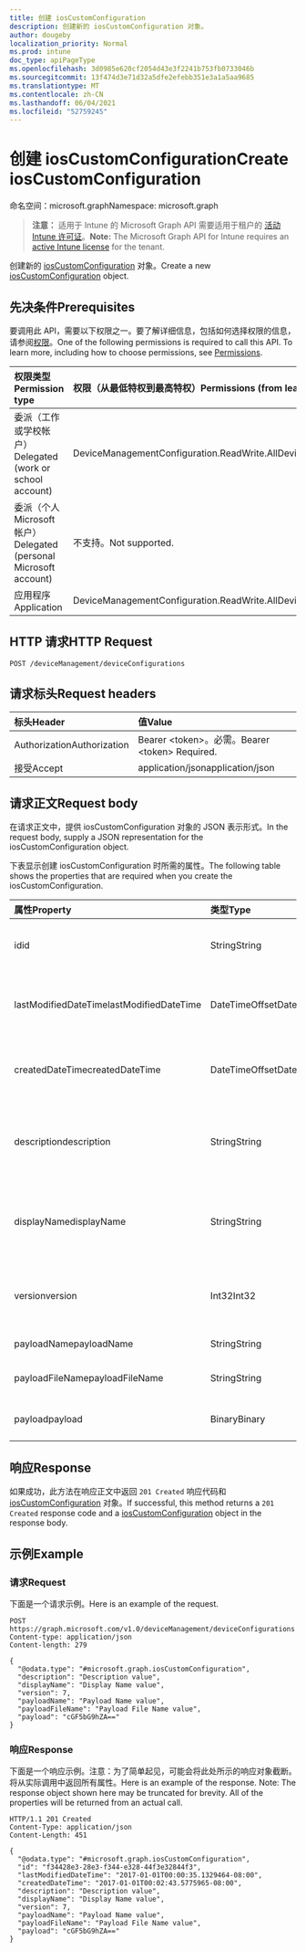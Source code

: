 ```yaml
---
title: 创建 iosCustomConfiguration
description: 创建新的 iosCustomConfiguration 对象。
author: dougeby
localization_priority: Normal
ms.prod: intune
doc_type: apiPageType
ms.openlocfilehash: 3d0985e620cf2054d43e3f2241b753fb0733046b
ms.sourcegitcommit: 13f474d3e71d32a5dfe2efebb351e3a1a5aa9685
ms.translationtype: MT
ms.contentlocale: zh-CN
ms.lasthandoff: 06/04/2021
ms.locfileid: "52759245"
---
```

# <a name="create-ioscustomconfiguration"></a><span data-ttu-id="d2d47-103">创建 iosCustomConfiguration</span><span class="sxs-lookup"><span data-stu-id="d2d47-103">Create iosCustomConfiguration</span></span>

<span data-ttu-id="d2d47-104">命名空间：microsoft.graph</span><span class="sxs-lookup"><span data-stu-id="d2d47-104">Namespace: microsoft.graph</span></span>

> <span data-ttu-id="d2d47-105">**注意：** 适用于 Intune 的 Microsoft Graph API 需要适用于租户的 [活动 Intune 许可证](https://go.microsoft.com/fwlink/?linkid=839381)。</span><span class="sxs-lookup"><span data-stu-id="d2d47-105">**Note:** The Microsoft Graph API for Intune requires an [active Intune license](https://go.microsoft.com/fwlink/?linkid=839381) for the tenant.</span></span>

<span data-ttu-id="d2d47-106">创建新的 [iosCustomConfiguration](../resources/intune-deviceconfig-ioscustomconfiguration.md) 对象。</span><span class="sxs-lookup"><span data-stu-id="d2d47-106">Create a new [iosCustomConfiguration](../resources/intune-deviceconfig-ioscustomconfiguration.md) object.</span></span>

## <a name="prerequisites"></a><span data-ttu-id="d2d47-107">先决条件</span><span class="sxs-lookup"><span data-stu-id="d2d47-107">Prerequisites</span></span>
<span data-ttu-id="d2d47-p101">要调用此 API，需要以下权限之一。要了解详细信息，包括如何选择权限的信息，请参阅[权限](/graph/permissions-reference)。</span><span class="sxs-lookup"><span data-stu-id="d2d47-p101">One of the following permissions is required to call this API. To learn more, including how to choose permissions, see [Permissions](/graph/permissions-reference).</span></span>

|<span data-ttu-id="d2d47-110">权限类型</span><span class="sxs-lookup"><span data-stu-id="d2d47-110">Permission type</span></span>|<span data-ttu-id="d2d47-111">权限（从最低特权到最高特权）</span><span class="sxs-lookup"><span data-stu-id="d2d47-111">Permissions (from least to most privileged)</span></span>|
|:---|:---|
|<span data-ttu-id="d2d47-112">委派（工作或学校帐户）</span><span class="sxs-lookup"><span data-stu-id="d2d47-112">Delegated (work or school account)</span></span>|<span data-ttu-id="d2d47-113">DeviceManagementConfiguration.ReadWrite.All</span><span class="sxs-lookup"><span data-stu-id="d2d47-113">DeviceManagementConfiguration.ReadWrite.All</span></span>|
|<span data-ttu-id="d2d47-114">委派（个人 Microsoft 帐户）</span><span class="sxs-lookup"><span data-stu-id="d2d47-114">Delegated (personal Microsoft account)</span></span>|<span data-ttu-id="d2d47-115">不支持。</span><span class="sxs-lookup"><span data-stu-id="d2d47-115">Not supported.</span></span>|
|<span data-ttu-id="d2d47-116">应用程序</span><span class="sxs-lookup"><span data-stu-id="d2d47-116">Application</span></span>|<span data-ttu-id="d2d47-117">DeviceManagementConfiguration.ReadWrite.All</span><span class="sxs-lookup"><span data-stu-id="d2d47-117">DeviceManagementConfiguration.ReadWrite.All</span></span>|

## <a name="http-request"></a><span data-ttu-id="d2d47-118">HTTP 请求</span><span class="sxs-lookup"><span data-stu-id="d2d47-118">HTTP Request</span></span>
<!-- {
  "blockType": "ignored"
}
-->
``` http
POST /deviceManagement/deviceConfigurations
```

## <a name="request-headers"></a><span data-ttu-id="d2d47-119">请求标头</span><span class="sxs-lookup"><span data-stu-id="d2d47-119">Request headers</span></span>
|<span data-ttu-id="d2d47-120">标头</span><span class="sxs-lookup"><span data-stu-id="d2d47-120">Header</span></span>|<span data-ttu-id="d2d47-121">值</span><span class="sxs-lookup"><span data-stu-id="d2d47-121">Value</span></span>|
|:---|:---|
|<span data-ttu-id="d2d47-122">Authorization</span><span class="sxs-lookup"><span data-stu-id="d2d47-122">Authorization</span></span>|<span data-ttu-id="d2d47-123">Bearer &lt;token&gt;。必需。</span><span class="sxs-lookup"><span data-stu-id="d2d47-123">Bearer &lt;token&gt; Required.</span></span>|
|<span data-ttu-id="d2d47-124">接受</span><span class="sxs-lookup"><span data-stu-id="d2d47-124">Accept</span></span>|<span data-ttu-id="d2d47-125">application/json</span><span class="sxs-lookup"><span data-stu-id="d2d47-125">application/json</span></span>|

## <a name="request-body"></a><span data-ttu-id="d2d47-126">请求正文</span><span class="sxs-lookup"><span data-stu-id="d2d47-126">Request body</span></span>
<span data-ttu-id="d2d47-127">在请求正文中，提供 iosCustomConfiguration 对象的 JSON 表示形式。</span><span class="sxs-lookup"><span data-stu-id="d2d47-127">In the request body, supply a JSON representation for the iosCustomConfiguration object.</span></span>

<span data-ttu-id="d2d47-128">下表显示创建 iosCustomConfiguration 时所需的属性。</span><span class="sxs-lookup"><span data-stu-id="d2d47-128">The following table shows the properties that are required when you create the iosCustomConfiguration.</span></span>

|<span data-ttu-id="d2d47-129">属性</span><span class="sxs-lookup"><span data-stu-id="d2d47-129">Property</span></span>|<span data-ttu-id="d2d47-130">类型</span><span class="sxs-lookup"><span data-stu-id="d2d47-130">Type</span></span>|<span data-ttu-id="d2d47-131">说明</span><span class="sxs-lookup"><span data-stu-id="d2d47-131">Description</span></span>|
|:---|:---|:---|
|<span data-ttu-id="d2d47-132">id</span><span class="sxs-lookup"><span data-stu-id="d2d47-132">id</span></span>|<span data-ttu-id="d2d47-133">String</span><span class="sxs-lookup"><span data-stu-id="d2d47-133">String</span></span>|<span data-ttu-id="d2d47-134">实体的键。</span><span class="sxs-lookup"><span data-stu-id="d2d47-134">Key of the entity.</span></span> <span data-ttu-id="d2d47-135">继承自 [deviceConfiguration](../resources/intune-deviceconfig-deviceconfiguration.md)</span><span class="sxs-lookup"><span data-stu-id="d2d47-135">Inherited from [deviceConfiguration](../resources/intune-deviceconfig-deviceconfiguration.md)</span></span>|
|<span data-ttu-id="d2d47-136">lastModifiedDateTime</span><span class="sxs-lookup"><span data-stu-id="d2d47-136">lastModifiedDateTime</span></span>|<span data-ttu-id="d2d47-137">DateTimeOffset</span><span class="sxs-lookup"><span data-stu-id="d2d47-137">DateTimeOffset</span></span>|<span data-ttu-id="d2d47-138">上次修改对象的日期/时间。</span><span class="sxs-lookup"><span data-stu-id="d2d47-138">DateTime the object was last modified.</span></span> <span data-ttu-id="d2d47-139">继承自 [deviceConfiguration](../resources/intune-deviceconfig-deviceconfiguration.md)</span><span class="sxs-lookup"><span data-stu-id="d2d47-139">Inherited from [deviceConfiguration](../resources/intune-deviceconfig-deviceconfiguration.md)</span></span>|
|<span data-ttu-id="d2d47-140">createdDateTime</span><span class="sxs-lookup"><span data-stu-id="d2d47-140">createdDateTime</span></span>|<span data-ttu-id="d2d47-141">DateTimeOffset</span><span class="sxs-lookup"><span data-stu-id="d2d47-141">DateTimeOffset</span></span>|<span data-ttu-id="d2d47-142">创建对象的日期/时间。</span><span class="sxs-lookup"><span data-stu-id="d2d47-142">DateTime the object was created.</span></span> <span data-ttu-id="d2d47-143">继承自 [deviceConfiguration](../resources/intune-deviceconfig-deviceconfiguration.md)</span><span class="sxs-lookup"><span data-stu-id="d2d47-143">Inherited from [deviceConfiguration](../resources/intune-deviceconfig-deviceconfiguration.md)</span></span>|
|<span data-ttu-id="d2d47-144">description</span><span class="sxs-lookup"><span data-stu-id="d2d47-144">description</span></span>|<span data-ttu-id="d2d47-145">String</span><span class="sxs-lookup"><span data-stu-id="d2d47-145">String</span></span>|<span data-ttu-id="d2d47-146">管理员提供的设备配置的说明。</span><span class="sxs-lookup"><span data-stu-id="d2d47-146">Admin provided description of the Device Configuration.</span></span> <span data-ttu-id="d2d47-147">继承自 [deviceConfiguration](../resources/intune-deviceconfig-deviceconfiguration.md)</span><span class="sxs-lookup"><span data-stu-id="d2d47-147">Inherited from [deviceConfiguration](../resources/intune-deviceconfig-deviceconfiguration.md)</span></span>|
|<span data-ttu-id="d2d47-148">displayName</span><span class="sxs-lookup"><span data-stu-id="d2d47-148">displayName</span></span>|<span data-ttu-id="d2d47-149">String</span><span class="sxs-lookup"><span data-stu-id="d2d47-149">String</span></span>|<span data-ttu-id="d2d47-150">管理员提供的设备配置的名称。</span><span class="sxs-lookup"><span data-stu-id="d2d47-150">Admin provided name of the device configuration.</span></span> <span data-ttu-id="d2d47-151">继承自 [deviceConfiguration](../resources/intune-deviceconfig-deviceconfiguration.md)</span><span class="sxs-lookup"><span data-stu-id="d2d47-151">Inherited from [deviceConfiguration](../resources/intune-deviceconfig-deviceconfiguration.md)</span></span>|
|<span data-ttu-id="d2d47-152">version</span><span class="sxs-lookup"><span data-stu-id="d2d47-152">version</span></span>|<span data-ttu-id="d2d47-153">Int32</span><span class="sxs-lookup"><span data-stu-id="d2d47-153">Int32</span></span>|<span data-ttu-id="d2d47-154">设备配置的版本。</span><span class="sxs-lookup"><span data-stu-id="d2d47-154">Version of the device configuration.</span></span> <span data-ttu-id="d2d47-155">继承自 [deviceConfiguration](../resources/intune-deviceconfig-deviceconfiguration.md)</span><span class="sxs-lookup"><span data-stu-id="d2d47-155">Inherited from [deviceConfiguration](../resources/intune-deviceconfig-deviceconfiguration.md)</span></span>|
|<span data-ttu-id="d2d47-156">payloadName</span><span class="sxs-lookup"><span data-stu-id="d2d47-156">payloadName</span></span>|<span data-ttu-id="d2d47-157">String</span><span class="sxs-lookup"><span data-stu-id="d2d47-157">String</span></span>|<span data-ttu-id="d2d47-158">向用户显示的名称。</span><span class="sxs-lookup"><span data-stu-id="d2d47-158">Name that is displayed to the user.</span></span>|
|<span data-ttu-id="d2d47-159">payloadFileName</span><span class="sxs-lookup"><span data-stu-id="d2d47-159">payloadFileName</span></span>|<span data-ttu-id="d2d47-160">String</span><span class="sxs-lookup"><span data-stu-id="d2d47-160">String</span></span>|<span data-ttu-id="d2d47-161">有效负载文件名 (\*.mobileconfig</span><span class="sxs-lookup"><span data-stu-id="d2d47-161">Payload file name (\*.mobileconfig</span></span> | <span data-ttu-id="d2d47-162">\*.xml)。</span><span class="sxs-lookup"><span data-stu-id="d2d47-162">\*.xml).</span></span>|
|<span data-ttu-id="d2d47-163">payload</span><span class="sxs-lookup"><span data-stu-id="d2d47-163">payload</span></span>|<span data-ttu-id="d2d47-164">Binary</span><span class="sxs-lookup"><span data-stu-id="d2d47-164">Binary</span></span>|<span data-ttu-id="d2d47-165">有效负载。</span><span class="sxs-lookup"><span data-stu-id="d2d47-165">Payload.</span></span> <span data-ttu-id="d2d47-166">（UTF8 编码的字节数组）</span><span class="sxs-lookup"><span data-stu-id="d2d47-166">(UTF8 encoded byte array)</span></span>|



## <a name="response"></a><span data-ttu-id="d2d47-167">响应</span><span class="sxs-lookup"><span data-stu-id="d2d47-167">Response</span></span>
<span data-ttu-id="d2d47-168">如果成功，此方法在响应正文中返回 `201 Created` 响应代码和 [iosCustomConfiguration](../resources/intune-deviceconfig-ioscustomconfiguration.md) 对象。</span><span class="sxs-lookup"><span data-stu-id="d2d47-168">If successful, this method returns a `201 Created` response code and a [iosCustomConfiguration](../resources/intune-deviceconfig-ioscustomconfiguration.md) object in the response body.</span></span>

## <a name="example"></a><span data-ttu-id="d2d47-169">示例</span><span class="sxs-lookup"><span data-stu-id="d2d47-169">Example</span></span>

### <a name="request"></a><span data-ttu-id="d2d47-170">请求</span><span class="sxs-lookup"><span data-stu-id="d2d47-170">Request</span></span>
<span data-ttu-id="d2d47-171">下面是一个请求示例。</span><span class="sxs-lookup"><span data-stu-id="d2d47-171">Here is an example of the request.</span></span>
``` http
POST https://graph.microsoft.com/v1.0/deviceManagement/deviceConfigurations
Content-type: application/json
Content-length: 279

{
  "@odata.type": "#microsoft.graph.iosCustomConfiguration",
  "description": "Description value",
  "displayName": "Display Name value",
  "version": 7,
  "payloadName": "Payload Name value",
  "payloadFileName": "Payload File Name value",
  "payload": "cGF5bG9hZA=="
}
```

### <a name="response"></a><span data-ttu-id="d2d47-172">响应</span><span class="sxs-lookup"><span data-stu-id="d2d47-172">Response</span></span>
<span data-ttu-id="d2d47-p109">下面是一个响应示例。注意：为了简单起见，可能会将此处所示的响应对象截断。将从实际调用中返回所有属性。</span><span class="sxs-lookup"><span data-stu-id="d2d47-p109">Here is an example of the response. Note: The response object shown here may be truncated for brevity. All of the properties will be returned from an actual call.</span></span>
``` http
HTTP/1.1 201 Created
Content-Type: application/json
Content-Length: 451

{
  "@odata.type": "#microsoft.graph.iosCustomConfiguration",
  "id": "f34428e3-28e3-f344-e328-44f3e32844f3",
  "lastModifiedDateTime": "2017-01-01T00:00:35.1329464-08:00",
  "createdDateTime": "2017-01-01T00:02:43.5775965-08:00",
  "description": "Description value",
  "displayName": "Display Name value",
  "version": 7,
  "payloadName": "Payload Name value",
  "payloadFileName": "Payload File Name value",
  "payload": "cGF5bG9hZA=="
}
```




